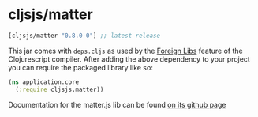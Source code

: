 # cljsjs/matter

[](dependency)
```clojure
[cljsjs/matter "0.8.0-0"] ;; latest release
```
[](/dependency)

This jar comes with `deps.cljs` as used by the [Foreign Libs][flibs] feature
of the Clojurescript compiler. After adding the above dependency to your project
you can require the packaged library like so:

```clojure
(ns application.core
  (:require cljsjs.matter))
```

Documentation for the matter.js lib can be found [on its github page](https://github.com/liabru/matter-js)

[flibs]: https://github.com/clojure/clojurescript/wiki/Foreign-Dependencies
